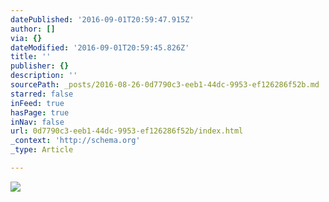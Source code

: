 ```yaml
---
datePublished: '2016-09-01T20:59:47.915Z'
author: []
via: {}
dateModified: '2016-09-01T20:59:45.826Z'
title: ''
publisher: {}
description: ''
sourcePath: _posts/2016-08-26-0d7790c3-eeb1-44dc-9953-ef126286f52b.md
starred: false
inFeed: true
hasPage: true
inNav: false
url: 0d7790c3-eeb1-44dc-9953-ef126286f52b/index.html
_context: 'http://schema.org'
_type: Article

---
```

![](https://the-grid-user-content.s3-us-west-2.amazonaws.com/880243fa-e1d6-4120-9874-ef9814dd60ac.jpg)